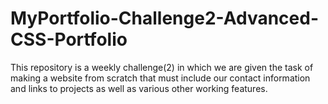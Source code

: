 # MyPortfolio-Challenge2-Advanced-CSS-Portfolio
This repository is a weekly challenge(2) in which we are given the task of making a website from scratch that must include our contact information and links to projects as well as various other working features.
